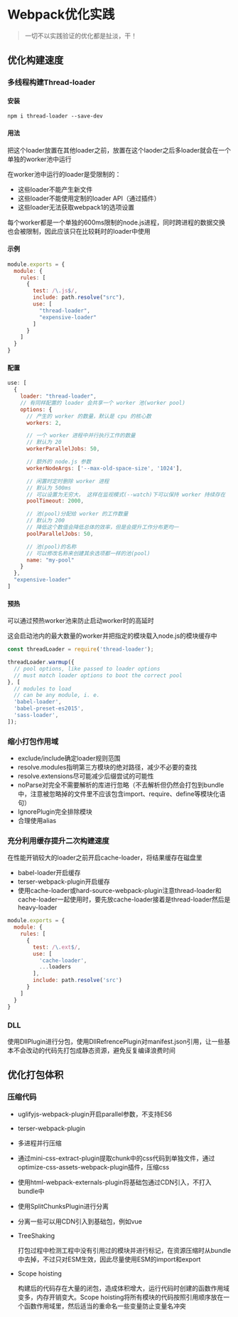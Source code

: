 # Webpack优化实践

> 一切不以实践验证的优化都是扯淡，干！

## 优化构建速度

### 多线程构建Thread-loader

#### 安装

```
npm i thread-loader --save-dev
```

#### 用法

把这个loader放置在其他loader之前，放置在这个laoder之后多loader就会在一个单独的worker池中运行

在worker池中运行的loader是受限制的：

+ 这些loader不能产生新文件
+ 这些loader不能使用定制的loader API（通过插件）
+ 这些loader无法获取webpack1的选项设置

每个worker都是一个单独的600ms限制的node.js进程，同时跨进程的数据交换也会被限制，因此应该只在比较耗时的loader中使用

#### 示例

```javascript
module.exports = {
  module: {
    rules: [
      {
        test: /\.js$/,
        include: path.resolve("src"),
        use: [
          "thread-loader",
          "expensive-loader"
        ]
      }
    ]
  }
}
```

#### 配置

```javascript
use: [
  {
    loader: "thread-loader",
    // 有同样配置的 loader 会共享一个 worker 池(worker pool)
    options: {
      // 产生的 worker 的数量，默认是 cpu 的核心数
      workers: 2,

      // 一个 worker 进程中并行执行工作的数量
      // 默认为 20
      workerParallelJobs: 50,

      // 额外的 node.js 参数
      workerNodeArgs: ['--max-old-space-size', '1024'],

      // 闲置时定时删除 worker 进程
      // 默认为 500ms
      // 可以设置为无穷大， 这样在监视模式(--watch)下可以保持 worker 持续存在
      poolTimeout: 2000,

      // 池(pool)分配给 worker 的工作数量
      // 默认为 200
      // 降低这个数值会降低总体的效率，但是会提升工作分布更均一
      poolParallelJobs: 50,

      // 池(pool)的名称
      // 可以修改名称来创建其余选项都一样的池(pool)
      name: "my-pool"
    }
  },
  "expensive-loader"
]

```

#### 预热

可以通过预热worker池来防止启动worker时的高延时

这会启动池内的最大数量的worker并把指定的模块载入node.js的模块缓存中

```javascript
const threadLoader = require('thread-loader');

threadLoader.warmup({
  // pool options, like passed to loader options
  // must match loader options to boot the correct pool
}, [
  // modules to load
  // can be any module, i. e.
  'babel-loader',
  'babel-preset-es2015',
  'sass-loader',
]);
```

### 缩小打包作用域

+ exclude/include确定loader规则范围
+ resolve.modules指明第三方模块的绝对路径，减少不必要的查找
+ resolve.extensions尽可能减少后缀尝试的可能性
+ noParse对完全不需要解析的库进行忽略（不去解析但仍然会打包到bundle中，注意被忽略掉的文件里不应该包含import、require、define等模块化语句）
+ IgnorePlugin完全排除模块
+ 合理使用alias

### 充分利用缓存提升二次构建速度

在性能开销较大的loader之前开启cache-loader，将结果缓存在磁盘里

+ babel-loader开启缓存
+ terser-webpack-plugin开启缓存
+ 使用cache-loader或hard-source-webpack-plugin注意thread-loader和cache-loader一起使用时，要先放cache-loader接着是thread-loader然后是heavy-loader

```javascript
module.exports = {
  module: {
    rules: [
      {
        test: /\.ext$/,
        use: [
          'cache-loader',
          ...loaders
        ],
        include: path.resolve('src')
      }
    ]
  }
}
```

### DLL

使用DllPlugin进行分包，使用DllRefrencePlugin对manifest.json引用，让一些基本不会改动的代码先打包成静态资源，避免反复编译浪费时间

## 优化打包体积

### 压缩代码

+ uglifyjs-webpack-plugin开启parallel参数，不支持ES6

+ terser-webpack-plugin

+ 多进程并行压缩

+ 通过mini-css-extract-plugin提取chunk中的css代码到单独文件，通过optimize-css-assets-webpack-plugin插件，压缩css

+ 使用html-webpack-externals-plugin将基础包通过CDN引入，不打入bundle中

+ 使用SplitChunksPlugin进行分离

+ 分离一些可以用CDN引入到基础包，例如vue

+ TreeShaking

  打包过程中检测工程中没有引用过的模块并进行标记，在资源压缩时从bundle中去掉，不过只对ESM生效，因此尽量使用ESM的import和export

+ Scope hoisting

  构建后的代码存在大量的闭包，造成体积增大，运行代码时创建的函数作用域变多，内存开销变大。Scope hoisting将所有模块的代码按照引用顺序放在一个函数作用域里，然后适当的重命名一些变量防止变量名冲突





























